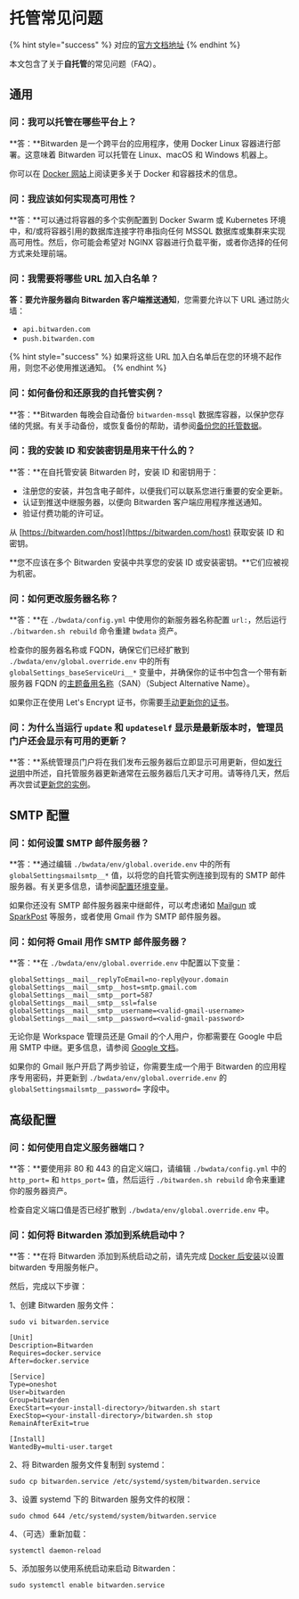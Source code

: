 # 托管常见问题

{% hint style="success" %}
对应的[官方文档地址](https://bitwarden.com/help/article/hosting-faqs/)
{% endhint %}

本文包含了关于**自托管**的常见问题（FAQ）。

## 通用 <a href="#general" id="general"></a>

### 问：我可以托管在哪些平台上？ <a href="#q-what-platforms-can-i-host-on" id="q-what-platforms-can-i-host-on"></a>

**答：**Bitwarden 是一个跨平台的应用程序，使用 Docker Linux 容器进行部署。这意味着 Bitwarden 可以托管在 Linux、macOS 和 Windows 机器上。

你可以在 [Docker 网站](https://www.docker.com/why-docker)上阅读更多关于 Docker 和容器技术的信息。

### 问：我应该如何实现高可用性？ <a href="#q-how-should-i-achieve-high-availability" id="q-how-should-i-achieve-high-availability"></a>

**答：**可以通过将容器的多个实例配置到 Docker Swarm 或 Kubernetes 环境中，和/或将容器引用的数据库连接字符串指向任何 MSSQL 数据库或集群来实现高可用性。然后，你可能会希望对 NGINX 容器进行负载平衡，或者你选择的任何方式来处理前端。

### 问：我需要将哪些 URL 加入白名单？ <a href="#q-do-i-need-to-whitelist-any-urls" id="q-do-i-need-to-whitelist-any-urls"></a>

**答：**要允许服务器**向 Bitwarden 客户端推送通知**，您需要允许以下 URL 通过防火墙：

* `api.bitwarden.com`
* `push.bitwarden.com`

{% hint style="success" %}
如果将这些 URL 加入白名单后在您的环境不起作用，则您不必使用推送通知。
{% endhint %}

### 问：如何备份和还原我的自托管实例？ <a href="#q-how-do-i-backup-and-restore-my-self-hosted-instance" id="q-how-do-i-backup-and-restore-my-self-hosted-instance"></a>

**答：**Bitwarden 每晚会自动备份 `bitwarden-mssql` 数据库容器，以保护您存储的凭据。有关手动备份，或恢复备份的帮助，请参阅[备份您的托管数据](backup-your-hosted-data.md)。

### 问：我的安装 ID 和安装密钥是用来干什么的？ <a href="#q-what-are-my-installation-id-and-installation-key-used-for" id="q-what-are-my-installation-id-and-installation-key-used-for"></a>

**答：**在自托管安装 Bitwarden 时，安装 ID 和密钥用于：

* 注册您的安装，并包含电子邮件，以便我们可以联系您进行重要的安全更新。&#x20;
* 认证到推送中继服务器，以便向 Bitwarden 客户端应用程序推送通知。&#x20;
* 验证付费功能的许可证。&#x20;

从 [https://bitwarden.com/host](https://bitwarden.com/host) 获取安装 ID 和密钥。

**您不应该在多个 Bitwarden 安装中共享您的安装 ID 或安装密钥。**它们应被视为机密。

### 问：如何更改服务器名称？ <a href="#q-how-do-i-change-the-name-of-my-server" id="q-how-do-i-change-the-name-of-my-server"></a>

**答：**在 `./bwdata/config.yml` 中使用你的新服务器名称配置 `url:`，然后运行 `./bitwarden.sh rebuild` 命令重建 `bwdata` 资产。

检查你的服务器名称或 FQDN，确保它们已经扩散到 `./bwdata/env/global.override.env` 中的所有 `globalSettings_baseServiceUri__*` 变量中，并确保你的证书中包含一个带有新服务器 FQDN 的[主题备用名称](https://zh.wikipedia.org/wiki/%E4%B8%BB%E9%A2%98%E5%A4%87%E7%94%A8%E5%90%8D%E7%A7%B0)（SAN）（Subject Alternative Name）。

如果你正在使用 Let's Encrypt 证书，你需要[手动更新你的证书](certificate-options.md#manually-update-a-lets-encrypt-certificate)。

### 问：为什么当运行 `update` 和 `updateself` 显示是最新版本时，管理员门户还会显示有可用的更新？ <a href="#q-why-does-the-admin-portal-show-an-update-available-when-update-and-updateself-show-im-on-the-lates" id="q-why-does-the-admin-portal-show-an-update-available-when-update-and-updateself-show-im-on-the-lates"></a>

**答：**系统管理员门户将在我们发布云服务器后立即显示可用更新，但如[发行说明](../release-notes.md)中所述，自托管服务器更新通常在云服务器后几天才可用。请等待几天，然后再次尝试[更新您的实例](update-your-instance.md)。

## SMTP 配置 <a href="#smtp-configuration" id="smtp-configuration"></a>

### 问：如何设置 SMTP 邮件服务器？ <a href="#q-how-do-i-set-up-an-smtp-mail-server" id="q-how-do-i-set-up-an-smtp-mail-server"></a>

**答：**通过编辑 `./bwdata/env/global.overide.env` 中的所有 `globalSettingsmailsmtp__*` 值，以将您的自托管实例连接到现有的 SMTP 邮件服务器。有关更多信息，请参阅[配置环境变量](configure-environment-variables.md)。

如果你还没有 SMTP 邮件服务器来中继邮件，可以考虑诸如 [Mailgun](https://www.mailgun.com/) 或 [SparkPost](https://www.sparkpost.com/) 等服务，或者使用 Gmail 作为 SMTP 邮件服务器。

### 问：如何将 Gmail 用作 SMTP 邮件服务器？ <a href="#q-how-do-i-use-gmail-as-an-smtp-mail-server" id="q-how-do-i-use-gmail-as-an-smtp-mail-server"></a>

**答：**在 `./bwdata/env/global.override.env` 中配置以下变量：

```systemd
globalSettings__mail__replyToEmail=no-reply@your.domain
globalSettings__mail__smtp__host=smtp.gmail.com
globalSettings__mail__smtp__port=587
globalSettings__mail__smtp__ssl=false
globalSettings__mail__smtp__username=<valid-gmail-username>
globalSettings__mail__smtp__password=<valid-gmail-password>
```

无论你是 Workspace 管理员还是 Gmail 的个人用户，你都需要在 Google 中启用 SMTP 中继。更多信息，请参阅 [Google 文档](https://support.google.com/a/answer/176600?hl=zh-Hans)。

如果你的 Gmail 账户开启了两步验证，你需要生成一个用于 Bitwarden 的应用程序专用密码，并更新到 `./bwdata/env/global.override.env` 的 `globalSettingsmailsmtp__password=` 字段中。

## 高级配置 <a href="#advanced-configuration" id="advanced-configuration"></a>

### 问：如何使用自定义服务器端口？ <a href="#how-do-i-use-custom-server-ports" id="how-do-i-use-custom-server-ports"></a>

**答：**要使用非 80 和 443 的自定义端口，请编辑 `./bwdata/config.yml` 中的 `http_port=` 和 `https_port=` 值，然后运行 `./bitwarden.sh rebuild` 命令来重建你的服务器资产。

检查自定义端口值是否已经扩散到 `./bwdata/env/global.override.env` 中。

### 问：如何将 Bitwarden 添加到系统启动中？ <a href="#q-how-do-i-add-bitwarden-to-system-boot" id="q-how-do-i-add-bitwarden-to-system-boot"></a>

**答：**在将 Bitwarden 添加到系统启动之前，请先完成 [Docker 后安装](install-and-deploy-guides/docker/linux-standard-deployment.md#docker-post-installation-linux-only)以设置 bitwarden 专用服务帐户。&#x20;

然后，完成以下步骤：

1、创建 Bitwarden 服务文件：

```systemd
sudo vi bitwarden.service

[Unit]
Description=Bitwarden
Requires=docker.service
After=docker.service

[Service]
Type=oneshot
User=bitwarden
Group=bitwarden
ExecStart=<your-install-directory>/bitwarden.sh start
ExecStop=<your-install-directory>/bitwarden.sh stop
RemainAfterExit=true

[Install]
WantedBy=multi-user.target
```

2、将 Bitwarden 服务文件复制到 systemd：

```shell
sudo cp bitwarden.service /etc/systemd/system/bitwarden.service
```

3、设置 systemd 下的 Bitwarden 服务文件的权限：

```shell
sudo chmod 644 /etc/systemd/system/bitwarden.service
```

4、（可选）重新加载：

```shell
systemctl daemon-reload
```

5、添加服务以使用系统启动来启动 Bitwarden：

```shell
sudo systemctl enable bitwarden.service
```
